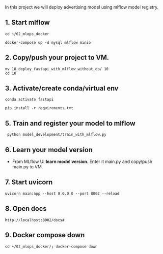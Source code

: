 In this project we will deploy advertising model using mlflow model registry.

## 1. Start mlflow
```commandline
cd ~/02_mlops_docker

docker-compose up -d mysql mlflow minio
```

## 2. Copy/push your project to VM.
```commandline
mv 10_deploy_fastapi_with_mlflow_without_db/ 10
cd 10
```
## 3. Activate/create conda/virtual env
```commandline
conda activate fastapi

pip install -r requirements.txt
```

## 5. Train and register your model to mlflow
` python model_development/train_with_mlflow.py`


## 6. Learn your model version
- From  MLflow UI **learn model version**. Enter it main.py and copy/push main.py to VM.

## 7. Start uvicorn
```commandline
uvicorn main:app --host 0.0.0.0 --port 8002 --reload
```
## 8. Open docs
` http://localhost:8002/docs# `


## 9. Docker compose down
```commandline
cd ~/02_mlops_docker/; docker-compose down
```
